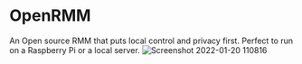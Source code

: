 OpenRMM
=================================================================================

An Open source RMM that puts local control and privacy first. Perfect to run on a Raspberry Pi or a local server.
![Screenshot 2022-01-20 110816](https://user-images.githubusercontent.com/13426335/150387490-39198c47-7e25-4f1e-a33d-bd061bb4c23e.png)
